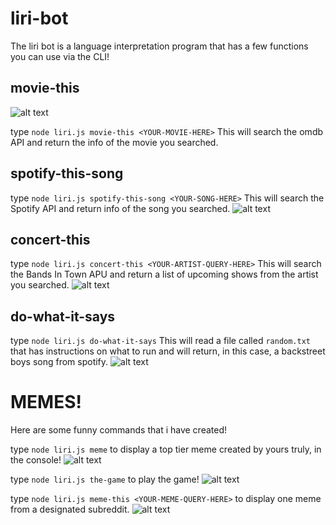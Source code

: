 # liri-bot
The liri bot is a language interpretation program that has a few functions you can use via the CLI!

## movie-this
![alt text](https://media.giphy.com/media/h86ayGcB7YB7qoT2RC/giphy.webp#6-grid2 "MOVIE-THIS")

type `node liri.js movie-this <YOUR-MOVIE-HERE>`
This will search the omdb API and return the info of the movie you searched.


## spotify-this-song
type   `node liri.js spotify-this-song <YOUR-SONG-HERE>`
This will search the Spotify API and return info of the song you searched.
![alt text](https://gyazo.com/a5b254c2f850fde120402b68983043ae "SPOTIFY-THIS-SONG")


## concert-this
type `node liri.js concert-this <YOUR-ARTIST-QUERY-HERE>`
This will search the Bands In Town APU and return a list of upcoming shows from the artist you 
searched.
![alt text](https://gyazo.com/cbaf6605b2140c08791f6657ac5a3719 "CONCERT-THIS")


## do-what-it-says
type `node liri.js do-what-it-says`
This will read a file called `random.txt` that has instructions on what to run and will return, in this case, a backstreet boys song from spotify.
![alt text](https://gyazo.com/b65a64df1b4ade1724f5334c63c3378e "DO-WHAT-IT-SAYS")



# MEMES!
Here are some funny commands that i have created!

type `node liri.js meme` to display a top tier meme created by yours truly, in the console!
![alt text](https://gyazo.com/63ed4cf4b3bdf8ff2b7cdb8937e2a62a "MEME")

type `node liri.js the-game` to play the game!
![alt text](https://gyazo.com/3ee8ea2ac408fab6109e329a0179a0a6 "THE-GAME")

type `node liri.js meme-this <YOUR-MEME-QUERY-HERE>` to display one meme from a designated subreddit.
![alt text](https://gyazo.com/9ba66ea2da3140da2e48e1f549652d23 "MEME-THIS")



